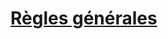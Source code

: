 ﻿---
!LinkItem
Link: l5r_general_hd.md
NameLink: <!--NameLink-->[Règles générales](hd_l5r_general.md)<!--/NameLink-->
Id: l5r_index_hd.md#règles-générales
ParentLink: l5r_index_hd.md#les-cinq-royaumes--les-règles-spécifiques
Name: Règles générales
ParentName: 'Les Cinq Royaumes : Les règles spécifiques'
---




# [Règles générales](hd_l5r_general.md)



